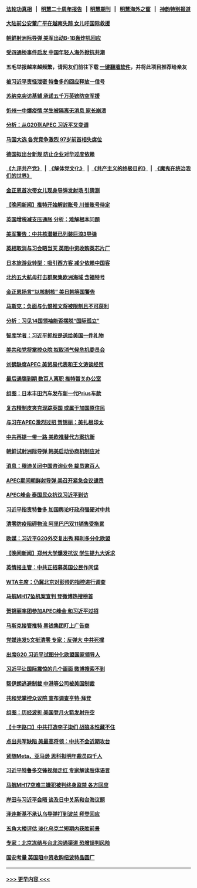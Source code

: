 #### [法轮功真相](https://github.com/gfw-breaker/truth/blob/master/README.md?t=0) &nbsp;&nbsp;|&nbsp;&nbsp; [明慧二十周年报告](https://github.com/gfw-breaker/mh-reports/blob/master/README.md?t=0) &nbsp;&nbsp;|&nbsp;&nbsp;[明慧期刊](https://github.com/gfw-breaker/mh-qikan) &nbsp;&nbsp;|&nbsp;&nbsp; [明慧海外之窗](https://github.com/gfw-breaker/mh-news/blob/master/README.md?t=0) &nbsp;&nbsp;|&nbsp;&nbsp; [神韵特别报道](https://github.com/gfw-breaker/mh-news/blob/master/shenyun.md?t=0)
#### [大陆前公安董广平在越南失踪 女儿吁国际救援](../pages/nsc418/n13869405.md?t=11201750) 
#### [朝鲜射洲际导弹 美军出动B-1B轰炸机回应](../pages/nsc418/n13869333.md?t=11201750) 
#### [受四通桥事件启发 中国年轻人海外掀抗共潮](../pages/nsc418/n13869264.md?t=11201750) 
#### 五毛举报越来越频繁，请网友们前往下载 [一键翻墙软件](https://github.com/gfw-breaker/ssr-accounts)，并将此项目推荐给亲友
#### [被习近平责怪泄密 特鲁多的回应释放一信号](../pages/nsc418/n13869336.md?t=11201750) 
#### [苏纳克突访基辅 承诺五千万英镑防空军援](../pages/nsc418/n13869303.md?t=11201750) 
#### [忻州一中爆疫情 学生被隔离无消息 家长崩溃](../pages/nsc418/n13869090.md?t=11201750) 
#### [分析：从G20到APEC 习近平又变调](../pages/nsc418/n13869256.md?t=11201750) 
#### [马国大选 各党竞争激烈 97岁前首相失席位](../pages/nsc418/n13869279.md?t=11201750) 
#### [德国拟出台新规 防止企业对华过度依赖](../pages/nsc418/n13869247.md?t=11201750) 
#### [《九评共产党》](https://github.com/begood0513/9ping.md/blob/master/README.md) &nbsp;|&nbsp; [《解体党文化》](../../../../jtdwh.md/blob/master/README.md)  &nbsp;|&nbsp; [《共产主义的终极目的》](../../../../gczydzjmd.md/blob/master/README.md) &nbsp;|&nbsp; [《魔鬼在统治我们的世界》](../../../../mgztzwmdsj.md/blob/master/README.md) 
#### [金正恩首次带女儿现身导弹发射场 引猜测](../pages/nsc418/n13869152.md?t=11201750) 
#### [【晚间新闻】推特开始解封账号 川普账号待定](../pages/nsc418/n13868807.md?t=11201750) 
#### [英国增税减支压通胀 分析：难解根本问题](../pages/nsc418/n13869049.md?t=11201750) 
#### [美军警告：中共核潜艇已列装巨浪3导弹](../pages/nsc418/n13869050.md?t=11201750) 
#### [英相取消与习会晤当天 英阻中资收购英芯片厂](../pages/nsc418/n13869029.md?t=11201750) 
#### [日本旅游业转型：吸引西方客 减少依赖中国客](../pages/nsc418/n13868887.md?t=11201750) 
#### [北约五大航母打击群聚集欧洲海域 含福特号](../pages/nsc418/n13868848.md?t=11201750) 
#### [金正恩扬言“以核制核” 美日韩等国警告](../pages/nsc418/n13868852.md?t=11201750) 
#### [马斯克：负面与仇恨推文将被限制且不可获利](../pages/nsc418/n13868773.md?t=11201750) 
#### [分析：习见14国领袖能否摆脱“国际孤立”](../pages/nsc418/n13868467.md?t=11201750) 
#### [智库学者：习近平抓权是送给美国一件礼物](../pages/nsc418/n13868755.md?t=11201750) 
#### [美共和党将掌控众院 拟取消气候危机委员会](../pages/nsc418/n13868747.md?t=11201750) 
#### [刘鹤缺席APEC 美贸易代表和王文涛谈经贸](../pages/nsc418/n13868724.md?t=11201750) 
#### [最后通牒到期 数百人离职 推特暂关办公室](../pages/nsc418/n13868699.md?t=11201750) 
#### [组图：日本丰田汽车发布新一代Prius车款](../pages/nsc418/n13868557.md?t=11201750) 
#### [复古精制皮夹克现踪英国 或属于加国原住民](../pages/nsc418/n13868351.md?t=11201750) 
#### [与习在APEC激烈过招 贺锦丽：美扎根印太](../pages/nsc418/n13868701.md?t=11201750) 
#### [中共再提一带一路 美欧推替代方案抗衡](../pages/nsc418/n13868587.md?t=11201750) 
#### [朝鲜试射洲际导弹 韩美启动协商机制应对](../pages/nsc418/n13868379.md?t=11201750) 
#### [消息：穆迪关闭中国咨询业务 裁员逾百人](../pages/nsc418/n13868669.md?t=11201750) 
#### [APEC期间朝鲜射导弹 美召开紧急会议谴责](../pages/nsc418/n13868588.md?t=11201750) 
#### [APEC峰会 泰国民众抗议习近平到访](../pages/nsc418/n13868339.md?t=11201750) 
#### [习近平指责特鲁多 加国舆论吁政府强硬对中共](../pages/nsc418/n13868482.md?t=11201750) 
#### [清零防疫阻碍物流 阿里巴巴双11销售受拖累](../pages/nsc418/n13868502.md?t=11201750) 
#### [欧媒：习近平G20外交复出秀 释利多分化欧盟](../pages/nsc418/n13868459.md?t=11201750) 
#### [【晚间新闻】郑州大学爆发抗议 学生提九大诉求](../pages/nsc418/n13868100.md?t=11201750) 
#### [英情报主管：中共正招募英国公民作间谍](../pages/nsc418/n13868252.md?t=11201750) 
#### [WTA主席：仍冀北京对彭帅的指控进行调查](../pages/nsc418/n13868113.md?t=11201750) 
#### [马航MH17坠机案宣判 登微博热搜榜首](../pages/nsc418/n13868181.md?t=11201750) 
#### [贺锦丽率团参加APEC峰会 和习近平过招](../pages/nsc418/n13868090.md?t=11201750) 
#### [马斯克接管推特 黑钱集团盯上广告商](../pages/nsc418/n13868014.md?t=11201750) 
#### [党媒连发5文挺清零 专家：反弹大 中共死撑](../pages/nsc418/n13867778.md?t=11201750) 
#### [出席G20 习近平试图分化欧盟国家领导人](../pages/nsc418/n13867299.md?t=11201750) 
#### [习近平让国际震惊的几个画面 微博搜索不到](../pages/nsc418/n13867955.md?t=11201750) 
#### [帮伊朗逃避制裁 中港等公司被美国制裁](../pages/nsc418/n13868095.md?t=11201750) 
#### [共和党掌控众议院 宣布调查亨特‧拜登](../pages/nsc418/n13868019.md?t=11201750) 
#### [组图：历经波折 美国登月火箭发射升空](../pages/nsc418/n13867823.md?t=11201750) 
#### [【十字路口】中共打造李子柒们 战狼本性藏不住](../pages/nsc418/n13867894.md?t=11201750) 
#### [点出共军缺陷 美最高将领：中共不会近期攻台](../pages/nsc418/n13868015.md?t=11201750) 
#### [紧随Meta、亚马逊 思科拟明年裁员四千人](../pages/nsc418/n13867325.md?t=11201750) 
#### [习近平特鲁多交锋视频走红 专家解读肢体语言](../pages/nsc418/n13867976.md?t=11201750) 
#### [马航MH17空难三嫌犯被判终身监禁 各方回应](../pages/nsc418/n13867902.md?t=11201750) 
#### [岸田与习近平会晤 谈及日中关系和台海议题](../pages/nsc418/n13868001.md?t=11201750) 
#### [泽连斯基不承认乌导弹打到波兰 拜登回应](../pages/nsc418/n13867820.md?t=11201750) 
#### [五角大楼评估 淡化乌克兰短期内获胜前景](../pages/nsc418/n13867821.md?t=11201750) 
#### [专家：北京冻结与台北沟通渠道 恐增误判风险](../pages/nsc418/n13867626.md?t=11201750) 
#### [国安考量 英国阻中资收购纽波特晶圆厂](../pages/nsc418/n13867679.md?t=11201750) 

----
#### [ >>> 更早内容 <<< ](../indexes/nsc418-earlier.md)

